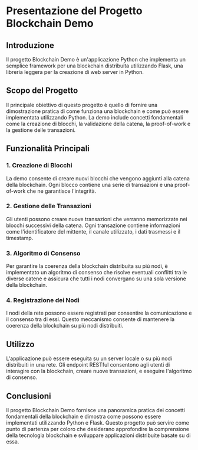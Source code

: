 # Presentazione del Progetto Blockchain Demo

## Introduzione

Il progetto Blockchain Demo è un'applicazione Python che implementa un semplice framework per una blockchain distribuita utilizzando Flask, una libreria leggera per la creazione di web server in Python.

## Scopo del Progetto

Il principale obiettivo di questo progetto è quello di fornire una dimostrazione pratica di come funziona una blockchain e come può essere implementata utilizzando Python. La demo include concetti fondamentali come la creazione di blocchi, la validazione della catena, la proof-of-work e la gestione delle transazioni.

## Funzionalità Principali

### 1. Creazione di Blocchi

La demo consente di creare nuovi blocchi che vengono aggiunti alla catena della blockchain. Ogni blocco contiene una serie di transazioni e una proof-of-work che ne garantisce l'integrità.

### 2. Gestione delle Transazioni

Gli utenti possono creare nuove transazioni che verranno memorizzate nei blocchi successivi della catena. Ogni transazione contiene informazioni come l'identificatore del mittente, il canale utilizzato, i dati trasmessi e il timestamp.

### 3. Algoritmo di Consenso

Per garantire la coerenza della blockchain distribuita su più nodi, è implementato un algoritmo di consenso che risolve eventuali conflitti tra le diverse catene e assicura che tutti i nodi convergano su una sola versione della blockchain.

### 4. Registrazione dei Nodi

I nodi della rete possono essere registrati per consentire la comunicazione e il consenso tra di essi. Questo meccanismo consente di mantenere la coerenza della blockchain su più nodi distribuiti.

## Utilizzo

L'applicazione può essere eseguita su un server locale o su più nodi distribuiti in una rete. Gli endpoint RESTful consentono agli utenti di interagire con la blockchain, creare nuove transazioni, e eseguire l'algoritmo di consenso.

## Conclusioni

Il progetto Blockchain Demo fornisce una panoramica pratica dei concetti fondamentali della blockchain e dimostra come possono essere implementati utilizzando Python e Flask. Questo progetto può servire come punto di partenza per coloro che desiderano approfondire la comprensione della tecnologia blockchain e sviluppare applicazioni distribuite basate su di essa.

